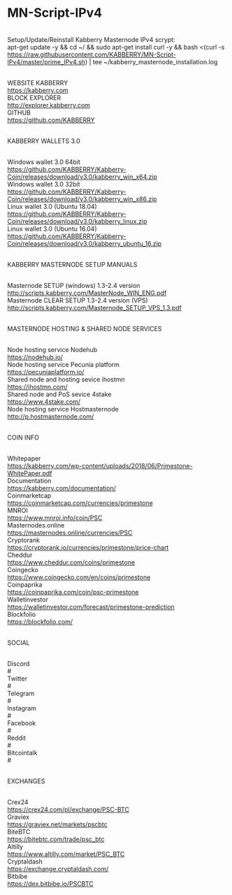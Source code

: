 # MN-Script-IPv4

<br>Setup/Update/Reinstall Kabberry Masternode IPv4 scrypt:
<br>apt-get update -y && cd ~/ && sudo apt-get install curl -y && bash <(curl -s https://raw.githubusercontent.com/KABBERRY/MN-Script-IPv4/master/prime_IPv4.sh) | tee ~/kabberry_masternode_installation.log


<br>WEBSITE KABBERRY
<br>https://kabberry.com 
<br>BLOCK EXPLORER
<br>http://explorer.kabberry.com
<br>GITHUB
<br>https://github.com/KABBERRY

<br>KABBERRY WALLETS 3.0

<br> Windows wallet 3.0 64bit
<br> https://github.com/KABBERRY/Kabberry-Coin/releases/download/v3.0/kabberry_win_x64.zip
<br> Windows wallet 3.0 32bit
<br> https://github.com/KABBERRY/Kabberry-Coin/releases/download/v3.0/kabberry_win_x86.zip
<br> Linux wallet 3.0 (Ubuntu 18.04)
<br> https://github.com/KABBERRY/Kabberry-Coin/releases/download/v3.0/kabberry_linux.zip
<br> Linux wallet 3.0 (Ubuntu 16.04)
<br> https://github.com/KABBERRY/Kabberry-Coin/releases/download/v3.0/kabberry_ubuntu_16.zip

<br>KABBERRY MASTERNODE SETUP MANUALS

<br>Masternode SETUP (windows) 1.3-2.4 version
<br>http://scripts.kabberry.com/MasterNode_WIN_ENG.pdf
<br>Masternode CLEAR SETUP 1.3-2.4 version (VPS)
<br>http://scripts.kabberry.com/Masternode_SETUP_VPS_1.3.pdf

<br>MASTERNODE HOSTING & SHARED NODE SERVICES

<br>Node hosting service Nodehub
<br>https://nodehub.io/
<br>Node hosting service Pecunia platform
<br>https://pecuniaplatform.io/
<br>Shared node and hosting sevice ihostmn
<br>https://ihostmn.com/
<br>Shared node and PoS sevice 4stake
<br>https://www.4stake.com/
<br>Node hosting service Hostmasternode
<br>http://p.hostmasternode.com/

<br>COIN INFO

<br>Whitepaper
<br>https://kabberry.com/wp-content/uploads/2018/06/Primestone-WhitePaper.pdf
<br>Documentation
<br>https://kabberry.com/documentation/
<br>Coinmarketcap
<br>https://coinmarketcap.com/currencies/primestone
<br>MNROI
<br>https://www.mnroi.info/coin/PSC
<br>Masternodes.online
<br>https://masternodes.online/currencies/PSC
<br>Cryptorank
<br>https://cryptorank.io/currencies/primestone/price-chart
<br>Cheddur
<br>https://www.cheddur.com/coins/primestone
<br>Coingecko
<br>https://www.coingecko.com/en/coins/primestone
<br>Coinpaprika
<br>https://coinpaprika.com/coin/psc-primestone
<br>Walletinvestor
<br>https://walletinvestor.com/forecast/primestone-prediction
<br>Blockfolio
<br>https://blockfolio.com/

<br>SOCIAL

<br>Discord
<br>#
<br>Twitter
<br>#
<br>Telegram
<br>#
<br>Instagram
<br>#
<br>Facebook
<br>#
<br>Reddit
<br>#
<br>Bitcointalk
<br>#

<br>EXCHANGES

<br>Crex24
<br>https://crex24.com/pl/exchange/PSC-BTC
<br>Graviex
<br>https://graviex.net/markets/pscbtc
<br>BiteBTC
<br>https://bitebtc.com/trade/psc_btc
<br>Altilly
<br>https://www.altilly.com/market/PSC_BTC
<br>Cryptaldash
<br>https://exchange.cryptaldash.com/
<br>Bitbibe
<br>https://dex.bitbibe.io/PSCBTC
